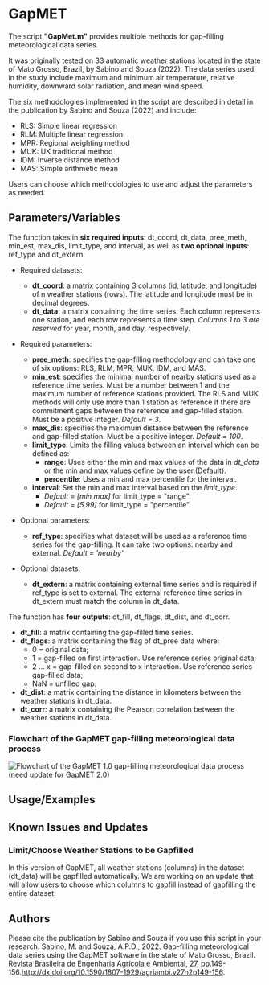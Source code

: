 # GapMET

The script **"GapMet.m"** provides multiple methods for gap-filling meteorological data series.

It was originally tested on 33 automatic weather stations located in the state of Mato Grosso, Brazil, by Sabino and Souza (2022). The data series used in the study include maximum and minimum air temperature, relative humidity, downward solar radiation, and mean wind speed.

The six methodologies implemented in the script are described in detail in the publication by Sabino and Souza (2022) and include:

* RLS: Simple linear regression
* RLM: Multiple linear regression
* MPR: Regional weighting method
* MUK: UK traditional method
* IDM: Inverse distance method
* MAS: Simple arithmetic mean

Users can choose which methodologies to use and adjust the parameters as needed.

## Parameters/Variables

The function takes in **six required inputs**: dt_coord, dt_data, pree_meth, min_est, max_dis, limit_type, and interval, as well as **two optional inputs**: ref_type and dt_extern.

* Required datasets:

  * **dt_coord**: a matrix containing 3 columns (id, latitude, and longitude) of n weather stations (rows). The latitude and longitude must be in decimal degrees.
  * **dt_data**: a matrix containing the time series. Each column represents one station, and each row represents a time step. *Columns 1 to 3 are reserved* for year, month, and day, respectively.

* Required parameters:

  * **pree_meth**: specifies the gap-filling methodology and can take one of six options: RLS, RLM, MPR, MUK, IDM, and MAS.
  * **min_est**: specifies the minimal number of nearby stations used as a reference time series. Must be a number between 1 and the maximum number of reference stations provided. The RLS and MUK methods will only use more than 1 station as reference if there are commitment gaps between the reference and gap-filled station. Must be a positive integer. *Default = 3*.
  * **max_dis**: specifies the maximum distance between the reference and gap-filled station. Must be a positive integer. *Default = 100*.
  * **limit_type**: Limits the filling values between an interval which can be defined as:
    * **range**: Uses either the min and max values of the data in *dt_data* or the min and max values define by the user.(Default).
    * **percentile**: Uses a min and max percentile for the interval.
  * **interval**: Set the min and max interval based on the *limit_type*.
    * *Default = [min,max]* for limit_type = "range".
    * *Default = [5,99]* for limit_type = "percentile".

* Optional parameters:

  * **ref_type**: specifies what dataset will be used as a reference time series for the gap-filling. It can take two options: nearby and external. *Default = 'nearby'*

* Optional datasets:

  * **dt_extern**: a matrix containing external time series and is required if ref_type is set to external. The external reference time series in dt_extern must match the column in dt_data.

The function has **four outputs**: dt_fill, dt_flags, dt_dist, and dt_corr.

  * **dt_fill**: a matrix containing the gap-filled time series.
  * **dt_flags**: a matrix containing the flag of dt_pree data where:
    * 0 = original data;
    * 1 = gap-filled on first interaction. Use reference series original data;
    * 2 ... x = gap-filled on second to x interaction. Use reference series gap-filled data;
    * NaN = unfilled gap.
  * **dt_dist**: a matrix containing the distance in kilometers between the weather stations in dt_data.
  * **dt_corr**: a matrix containing the Pearson correlation between the weather stations in dt_data.

### Flowchart of the GapMET gap-filling meteorological data process

![Flowchart of the GapMET 1.0 gap-filling meteorological data process (need update for GapMET 2.0)](https://user-images.githubusercontent.com/95511913/235925196-8e21f253-4f40-4fd1-83b2-69dbf6fdd298.png)


## Usage/Examples

## Known Issues and Updates

### Limit/Choose Weather Stations to be Gapfilled
In this version of GapMET, all weather stations (columns) in the dataset (dt_data) will be gapfilled automatically. We are working on an update that will allow users to choose which columns to gapfill instead of gapfilling the entire dataset.

## Authors

Please cite the publication by Sabino and Souza if you use this script in your research. 
Sabino, M. and Souza, A.P.D., 2022. Gap-filling meteorological data series using the GapMET software in the state of Mato Grosso, Brazil. Revista Brasileira de Engenharia Agrícola e Ambiental, 27, pp.149-156.http://dx.doi.org/10.1590/1807-1929/agriambi.v27n2p149-156.
